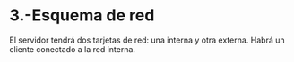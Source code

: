 # 3.-Esquema de red
El servidor tendrá dos tarjetas de red: una interna y otra externa.
Habrá un cliente conectado a la red interna.

